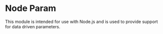 Node Param
==========
This module is intended for use with Node.js and is used to provide support for data driven
parameters.